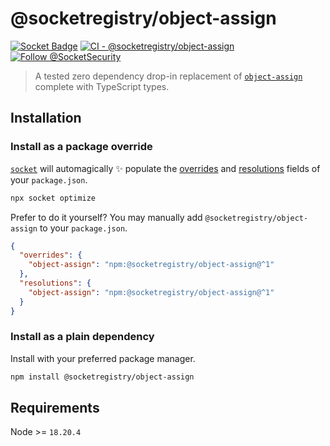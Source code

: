 # @socketregistry/object-assign

[![Socket Badge](https://socket.dev/api/badge/npm/package/@socketregistry/object-assign)](https://socket.dev/npm/package/@socketregistry/object-assign)
[![CI - @socketregistry/object-assign](https://github.com/SocketDev/socket-registry-js/actions/workflows/test.yml/badge.svg)](https://github.com/SocketDev/socket-registry-js/actions/workflows/test.yml)
[![Follow @SocketSecurity](https://img.shields.io/twitter/follow/SocketSecurity?style=social)](https://twitter.com/SocketSecurity)

> A tested zero dependency drop-in replacement of
> [`object-assign`](https://socket.dev/npm/package/object-assign) complete with
> TypeScript types.

## Installation

### Install as a package override

[`socket`](https://socket.dev/npm/package/socket) will automagically :sparkles:
populate the
[overrides](https://docs.npmjs.com/cli/v9/configuring-npm/package-json#overrides)
and [resolutions](https://yarnpkg.com/configuration/manifest#resolutions) fields
of your `package.json`.

```sh
npx socket optimize
```

Prefer to do it yourself? You may manually add `@socketregistry/object-assign`
to your `package.json`.

```json
{
  "overrides": {
    "object-assign": "npm:@socketregistry/object-assign@^1"
  },
  "resolutions": {
    "object-assign": "npm:@socketregistry/object-assign@^1"
  }
}
```

### Install as a plain dependency

Install with your preferred package manager.

```sh
npm install @socketregistry/object-assign
```

## Requirements

Node >= `18.20.4`
